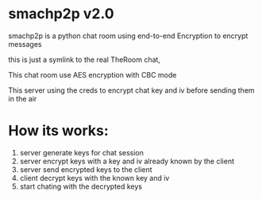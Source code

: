 # smachp2p v2.0
smachp2p is a python chat room using end-to-end Encryption to encrypt messages

this is just a symlink to the real TheRoom chat,

This chat room use AES encryption with CBC mode

This server using the creds to encrypt chat key and iv before sending them in the air

# How its works:
1. server generate keys for chat session
2. server encrypt keys with a key and iv already known by the client
3. server send encrypted keys to the client
4. client decrypt keys with the known key and iv
5. start chating with the decrypted keys
